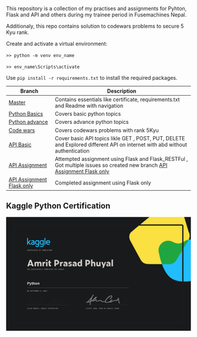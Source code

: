 This repository is a collection of my practises and assignments for Pyhton, Flask and API and others during my trainee period in Fusemachines Nepal.

Additionaly, this repo contains solution to codewars problems to secure 5 Kyu rank.

Create and activate a virtual environment:

`>> python -m venv env_name`

`>> env_name\Scripts\activate`

Use `pip install -r requirements.txt` to install the required packages.

| Branch                                                                                       | Description                                                                                                                                                                                 |
| -------------------------------------------------------------------------------------------- | ------------------------------------------------------------------------------------------------------------------------------------------------------------------------------------------- |
| [Master](https://github.com/amrit-fuse/python)                                               | Contains essentials like certificate, requirements.txt and Readme with navigation                                                                                                           |
| [Python Basics](https://github.com/amrit-fuse/python/tree/Python_basic)                      | Covers basic python topics                                                                                                                                                                  |
| [Python advance](https://github.com/amrit-fuse/python/tree/python_advance)                   | Covers advance python topics                                                                                                                                                                |
| [Code wars](https://github.com/amrit-fuse/python/tree/codewars)                              | Covers codewars problems with rank 5Kyu                                                                                                                                                     |
| [API Basic](https://github.com/amrit-fuse/python/tree/Api_basic)                             | Cover basic API topics likle GET , POST, PUT, DELETE and Explored different API on internet with abd without authentication                                                                 |
| [API Assignment ]()                                                                          | Attempted assignment using Flask and Flask_RESTFul , Got multiple issues so created new branch [API Assignment Flask only](https://github.com/amrit-fuse/python/tree/api_assign_flask_only) |
| [API Assignment Flask only](https://github.com/amrit-fuse/python/tree/api_assign_flask_only) | Completed assignment using Flask only                                                                                                                                                       |

## Kaggle Python Certification

![Kaggle certification for Python Amrit Prasad Phuyal](Kaggle%20Python%20Cert%20.png)
